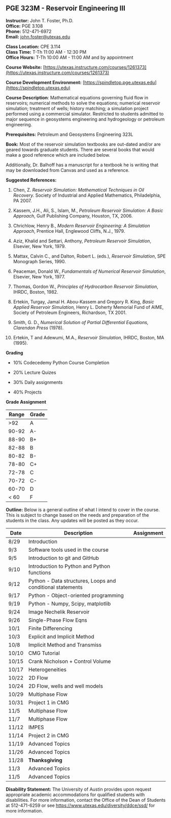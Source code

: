 <!--
.. title: Syllabus
.. slug: index
.. date: 2019-08-28 10:00:00 UTC-05:00
.. template: notitle.tmpl
.. description: PGE 323M - Reservoir Engineering III syllabus page
-->

## PGE 323M - Reservoir Engineering III  


**Instructor:** John T. Foster, Ph.D.  
**Office:** PGE 3.108  
**Phone:** 512-471-6972  
**Email:** [john.foster@utexas.edu](mailto:john.foster@.utexas.edu)  

**Class Location:** CPE 3.114  
**Class Time:** T-Th 11:00 AM - 12:30 PM  
**Office Hours:** T-Th 10:00 AM - 11:00 AM and by appointment   


**Course Website:** [https://utexas.instructure.com/courses/1261373](https://utexas.instructure.com/courses/1261373)

**Course Development Environment:** [https://spindletop.pge.utexas.edu](https://spindletop.utexas.edu)

**Course Description**: Mathematical equations governing fluid flow in reservoirs; numerical methods to solve the equations; numerical reservoir simulation; treatment of wells; history matching; a simulation project performed using a commercial simulator. Restricted to students admitted to major sequence in geosystems engineering and hydrogeology or petroleum engineering. 


**Prerequisites:** Petroleum and Geosystems Engineering 323L

**Book:** Most of the reservoir simulation textbooks are out-dated and/or are geared towards graduate students. There are several books that would make a good reference which are included below.  

Additionally, Dr. Balhoff has a manuscript for a textbook he is writing that may be downloaded from Canvas and used as a reference.  

**Suggested References:**

1. Chen, Z. *Reservoir Simulation: Mathematical Techniques in Oil Recovery.* Society of Industrial and Applied Mathematics, Philadelphia, PA 2007.

1. Kassem, J.H., Ali, S., Islam, M., *Petroleum Reservoir Simulation: A Basic Approach*, Gulf Publishing Company, Houston, TX, 2006.

1. Chrichlow, Henry B., *Modern Reservoir Engineering: A Simulation Approach*, Prentice Hall, Englewood Cliffs, N.J., 1979.

1. Aziz, Khalid and Settari, Anthony, *Petroleum Reservoir Simulation*, Elsevier, New York, 1979.

1. Mattax, Calvin C., and Dalton, Robert L. (eds.), *Reservoir Simulation*, SPE Monograph Series, 1990.

1. Peaceman, Donald W., *Fundamentals of Numerical Reservoir Simulation*, Elsevier, New York, 1977.

1. Thomas, Gordon W., *Principles of Hydrocarbon Reservoir Simulation*, IHRDC, Boston, 1982.

1. Ertekin, Turgay, Jamal H. Abou-Kassem and Gregory R. King, *Basic Applied Reservoir Simulation,* Henry L. Doherty Memorial Fund of AIME, Society of Petroleum Engineers, Richardson, TX 2001.

1. Smith, G. D., *Numerical Solution of Partial Differential Equations, Clarendon Press* (1978).

1. Ertekin, T and Adewumi, M.A., *Reservoir Simulation*, IHRDC, Boston, MA (1995).


**Grading**

 * 10% Codecedemy Python Course Completion

 * 20% Lecture Quizes

 * 30% Daily assignments

 * 40% Projects


**Grade Assignment**

|Range|Grade|
|-|-|
|>92| A  |
|90-92| A-  |
|88-90| B+  |
|82-88| B  |
|80-82| B-  |
|78-80| C+  |
|72-78| C  |
|70-72| C-  |
|60-70| D  |
|< 60| F  |  


**Outline:** Below is a general outline of what I intend to cover in the course.  This is subject to change based on the needs and preparation of the students in the class.  Any updates will be posted as they occur.  


| Date | Description | Assignment |
|-----------------|---------------------|-----------|
|8/29| Introduction||
|9/3| Software tools used in the course ||
|9/5| Introduction to git and GitHub ||
|9/10| Introduction to Python and Python functions ||
|9/12| Python - Data structures, Loops and conditional statements ||
|9/17| Python - Object-oriented programming ||
|9/19| Python - Numpy, Scipy, matplotlib ||
|9/24| Image Nechelik Reservoir |  |
|9/26| Single-Phase Flow Eqns | |
|10/1| Finite Differencing | |
|10/3| Explicit and Implicit Method |  |
|10/8| Implicit Method and Transmiss | |
|10/10| CMG Tutorial | |
|10/15| Crank Nicholson + Control Volume |  |
|10/17| Heterogeneities | |
|10/22| 2D Flow |
|10/24| 2D Flow, wells and well models |  |
|10/29| Multiphase Flow |  |
|10/31| Project 1 in CMG |   |
|11/5| Multiphase Flow | |
|11/7| Multiphase Flow | |
|11/12| IMPES |  |
|11/14| Project 2 in CMG |  |
|11/19| Advanced Topics | |
|11/26|  Advanced Topics | |
|11/28| **Thanksgiving** | |
|11/3| Advanced Topics | |
|11/5|  Advanced Topics | |


**Disability Statement:** The University of Austin provides upon request appropriate academic accommodations for qualified students with disabilities. For more information, contact the Office of the Dean of Students at 512-471-6259 or see <a href="https://www.utexas.edu/diversity/ddce/ssd/" target="_blank">https://www.utexas.edu/diversity/ddce/ssd/</a> for more information.
